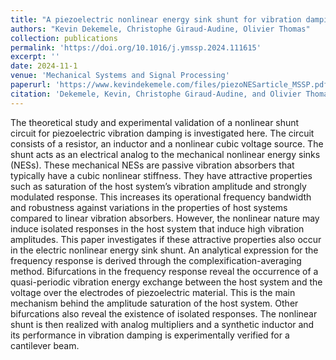 ```yaml
---
title: "A piezoelectric nonlinear energy sink shunt for vibration damping"
authors: "Kevin Dekemele, Christophe Giraud-Audine, Olivier Thomas"
collection: publications
permalink: 'https://doi.org/10.1016/j.ymssp.2024.111615'
excerpt: ''
date: 2024-11-1
venue: 'Mechanical Systems and Signal Processing'
paperurl: 'https://www.kevindekemele.com/files/piezoNESarticle_MSSP.pdf'
citation: 'Dekemele, Kevin, Christophe Giraud-Audine, and Olivier Thomas. "A piezoelectric nonlinear energy sink shunt for vibration damping." Mechanical Systems and Signal Processing 220 (2024): 111615.'
---
```


The theoretical study and experimental validation of a nonlinear shunt circuit for piezoelectric vibration damping is investigated here. The circuit consists of a resistor, an inductor and a nonlinear cubic voltage source. The shunt acts as an electrical analog to the mechanical nonlinear energy sinks (NESs). These mechanical NESs are passive vibration absorbers that typically have a cubic nonlinear stiffness. They have attractive properties such as saturation of the host system’s vibration amplitude and strongly modulated response. This increases its operational frequency bandwidth and robustness against variations in the properties of host systems compared to linear vibration absorbers. However, the nonlinear nature may induce isolated responses in the host system that induce high vibration amplitudes. This paper investigates if these attractive properties also occur in the electric nonlinear energy sink shunt. An analytical expression for the frequency response is derived through the complexification-averaging method. Bifurcations in the frequency response reveal the occurrence of a quasi-periodic vibration energy exchange between the host system and the voltage over the electrodes of piezoelectric material. This is the main mechanism behind the amplitude saturation of the host system. Other bifurcations also reveal the existence of isolated responses. The nonlinear shunt is then realized with analog multipliers and a synthetic inductor and its performance in vibration damping is experimentally verified for a cantilever beam.